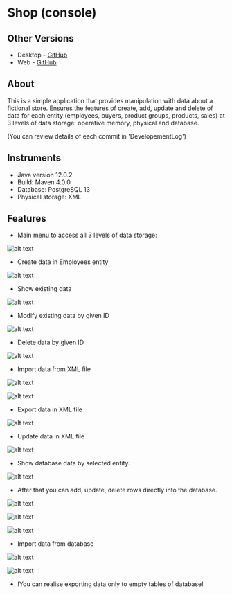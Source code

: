 # Shop (console)
Other Versions
------
* Desktop - [GitHub](https://github.com/JulianNSH/Shop-desktop)
* Web     - [GitHub](https://github.com/JulianNSH/Shop-web)

About
------
This is a simple application that provides manipulation with data about a fictional store. 
Ensures the features of create, add, update and delete of data for each entity (employees, buyers, product groups, products, sales) 
at 3 levels of data storage: operative memory, physical and database.

(You can review details of each commit in 'DevelopementLog')

Instruments
------
* Java version 12.0.2
* Build: Maven 4.0.0
* Database: PostgreSQL 13
* Physical storage: XML

Features
------
- Main menu to access all 3 levels of data storage:

![alt text](https://github.com/JulianNSH/Shop/blob/master/screenshots/screen1.png?raw=true "Main Menu")

- Create data in Employees entity

![alt text](https://github.com/JulianNSH/Shop/blob/master/screenshots/screen2.png?raw=true "Create")

- Show existing data

![alt text](https://github.com/JulianNSH/Shop/blob/master/screenshots/screen3.png?raw=true "Show")

- Modify existing data by given ID

![alt text](https://github.com/JulianNSH/Shop/blob/master/screenshots/screen4.png?raw=true "Modify")

- Delete data by given ID

![alt text](https://github.com/JulianNSH/Shop/blob/master/screenshots/screen5.png?raw=true "Delete")

- Import data from XML file

![alt text](https://github.com/JulianNSH/Shop/blob/master/screenshots/screen6.png?raw=true "XML import")

![alt text](https://github.com/JulianNSH/Shop/blob/master/screenshots/screen6.1.png?raw=true "Result of import")

- Export data in XML file

![alt text](https://github.com/JulianNSH/Shop/blob/master/screenshots/screen7.png?raw=true "XML export")

- Update data in XML file

![alt text](https://github.com/JulianNSH/Shop/blob/master/screenshots/screen6.2.png?raw=true "XML update")

- Show database data by selected entity. 

![alt text](https://github.com/JulianNSH/Shop/blob/master/screenshots/screen8.png?raw=true "Show database")

- After that you can add, update, delete rows directly into the database.

![alt text](https://github.com/JulianNSH/Shop/blob/master/screenshots/screen9.png?raw=true "Add")

![alt text](https://github.com/JulianNSH/Shop/blob/master/screenshots/screen10.png?raw=true "Update")

![alt text](https://github.com/JulianNSH/Shop/blob/master/screenshots/screen11.png?raw=true "Delete")

- Import data from database 

![alt text](https://github.com/JulianNSH/Shop/blob/master/screenshots/screen12.png?raw=true "Database import")

![alt text](https://github.com/JulianNSH/Shop/blob/master/screenshots/screen12.1.png?raw=true "Import result")

- !You can realise exporting data only to empty tables of database!
